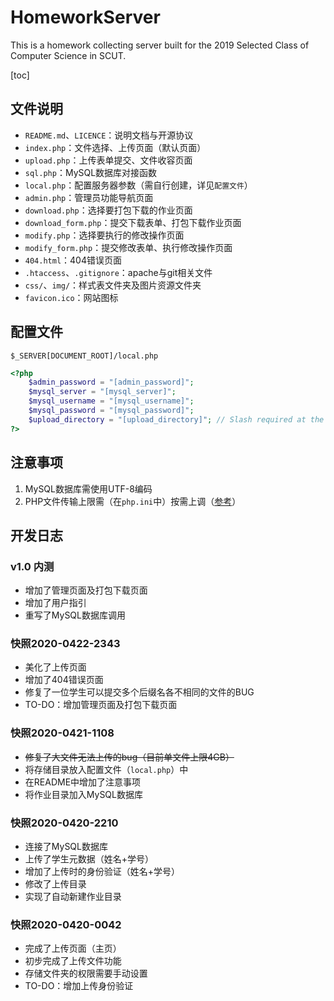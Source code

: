 # HomeworkServer

This is a homework collecting server built for the 2019 Selected Class of Computer Science in SCUT.

[toc]

## 文件说明

- `README.md`、`LICENCE`：说明文档与开源协议
- `index.php`：文件选择、上传页面（默认页面）
- `upload.php`：上传表单提交、文件收容页面
- `sql.php`：MySQL数据库对接函数
- `local.php`：配置服务器参数（需自行创建，详见`配置文件`）
- `admin.php`：管理员功能导航页面
- `download.php`：选择要打包下载的作业页面
- `download_form.php`：提交下载表单、打包下载作业页面
- `modify.php`：选择要执行的修改操作页面
- `modify_form.php`：提交修改表单、执行修改操作页面
- `404.html`：404错误页面
- `.htaccess`、`.gitignore`：apache与git相关文件
- `css/`、`img/`：样式表文件夹及图片资源文件夹
- `favicon.ico`：网站图标

## 配置文件

`$_SERVER[DOCUMENT_ROOT]/local.php`

```php
<?php
	$admin_password = "[admin_password]";
	$mysql_server = "[mysql_server]";
	$mysql_username = "[mysql_username]";
	$mysql_password = "[mysql_password]";
	$upload_directory = "[upload_directory]"; // Slash required at the end
?>
```

## 注意事项

1. MySQL数据库需使用UTF-8编码
2. PHP文件传输上限需（在`php.ini`中）按需上调（[参考](https://www.php.cn/php-ask-430566.html)）

## 开发日志

### v1.0 内测

- 增加了管理页面及打包下载页面
- 增加了用户指引
- 重写了MySQL数据库调用

### 快照2020-0422-2343

- 美化了上传页面
- 增加了404错误页面
- 修复了一位学生可以提交多个后缀名各不相同的文件的BUG
- TO-DO：增加管理页面及打包下载页面

### 快照2020-0421-1108

- ~~修复了大文件无法上传的bug（目前单文件上限4GB）~~
- 将存储目录放入配置文件（`local.php`）中
- 在README中增加了注意事项
- 将作业目录加入MySQL数据库

### 快照2020-0420-2210

- 连接了MySQL数据库
- 上传了学生元数据（姓名+学号）
- 增加了上传时的身份验证（姓名+学号）
- 修改了上传目录
- 实现了自动新建作业目录

### 快照2020-0420-0042

- 完成了上传页面（主页）
- 初步完成了上传文件功能
- 存储文件夹的权限需要手动设置
- TO-DO：增加上传身份验证
